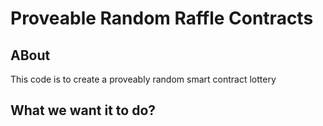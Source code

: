 # Proveable Random Raffle Contracts


## ABout

This code is to create a proveably random smart contract lottery


## What we want it to do?